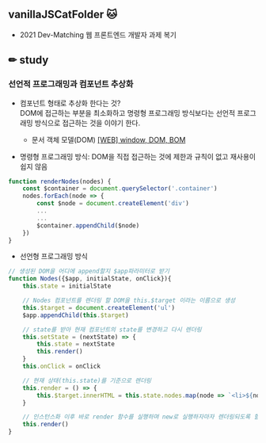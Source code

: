 ## vanillaJSCatFolder 🐱
- 2021 Dev-Matching 웹 프론트엔드 개발자 과제 복기


## ✏ study 


### 선언적 프로그래밍과 컴포넌트 추상화
- 컴포넌트 형태로 추상화 한다는 것?   
DOM에 접근하는 부분을 최소화하고 명령형 프로그래밍 방식보다는 선언적 프로그래밍 방식으로 접근하는 것을 이야기 한다.   
    - 문서 객체 모델(DOM)
[ [WEB] window, DOM, BOM](https://soyeondev.tistory.com/310)

- 명령형 프로그래밍 방식: DOM을 직접 접근하는 것에 제한과 규칙이 없고 재사용이 쉽지 않음
```javascript
function renderNodes(nodes) {
    const $container = document.querySelector('.container')
    nodes.forEach(node => {
        const $node = document.createElement('div')
        ...
        ...
        $container.appendChild($node)
    })
}
```
- 선언형 프로그래밍 방식
```javascript
// 생성된 DOM을 어디에 append할지 $app파라미터로 받기
function Nodes({$app, initialState, onClick}){
    this.state = initialState

    // Nodes 컴포넌트를 렌더링 할 DOM을 this.$target 이라는 이름으로 생성
    this.$target = document.createElement('ul')
    $app.appendChild(this.$target)

    // state를 받아 현재 컴포넌트의 state를 변경하고 다시 렌더링
    this.setState = (nextState) => {
        this.state = nextState
        this.render()
    }
    this.onClick = onClick

    // 현재 상태(this.state)를 기준으로 렌더링
    this.render = () => {
        this.$target.innerHTML = this.state.nodes.map(node => `<li>${node.name}</li>`)
    }

    // 인스턴스화 이후 바로 render 함수를 실행하며 new로 실행하자마자 렌더링되도록 할 수 있음
    this.render()
}